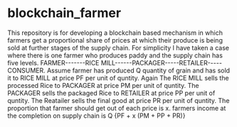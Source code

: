 # blockchain_farmer
This repository is for developing a blockchain based mechanism in which farmers get a proportional share of prices at which their produce is being sold at further stages of the supply chain.
For simplicity I have taken a case where there is one farmer who produces paddy and the supply chain has five levels.
FARMER-------RICE MILL------PACKAGER-----RETAILER-----CONSUMER.
Assume farmer has produced Q quantity of grain and has sold it to RICE MILL at price PF per unit of quntity.
Again The RICE MILL sells the processed Rice to PACKAGER at price PM per unit of quntity.
The PACKAGER sells the packaged Rice to RETAILER at price PP per unit of quntity.
The Reatailer sells the final good at price PR per unit of quntity.
The proportion that farmer should get out of each price is x.
farmers income at the completion on supply chain is Q {PF + x (PM + PP + PR)}
